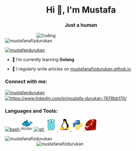 <h1 align="center">Hi 👋, I'm Mustafa</h1>
<h3 align="center">Just a human</h3>
<img align="right" alt="Coding" width=400 src="https://media2.giphy.com/media/qgQUggAC3Pfv687qPC/giphy.gif?cid=ecf05e47pq0gx501oj9zsmm32gx43ncickt493heqib9euu5&rid=giphy.gif&ct=g">

<p align="left"> <img src="https://komarev.com/ghpvc/?username=mustafanafizdurukan&label=Profile%20views&color=0e75b6&style=flat" alt="mustafanafizdurukan" /> </p>

<p align="left"> <a href="https://twitter.com/mustafandurukan" target="blank"><img src="https://img.shields.io/twitter/follow/mustafandurukan?logo=twitter&style=for-the-badge" alt="mustafandurukan" /></a> </p>

- 🌱 I’m currently learning **Golang**

- 📝 I regularly write articles on [mustafanafizdurukan.github.io](mustafanafizdurukan.github.io)

<h3 align="left">Connect with me:</h3>
<p align="left">
<a href="https://twitter.com/mustafandurukan" target="blank"><img align="center" src="https://raw.githubusercontent.com/rahuldkjain/github-profile-readme-generator/master/src/images/icons/Social/twitter.svg" alt="mustafandurukan" height="30" width="40" /></a>
<a href="https://linkedin.com/in/https://www.linkedin.com/in/mustafa-durukan-7678bb170/" target="blank"><img align="center" src="https://raw.githubusercontent.com/rahuldkjain/github-profile-readme-generator/master/src/images/icons/Social/linked-in-alt.svg" alt="https://www.linkedin.com/in/mustafa-durukan-7678bb170/" height="30" width="40" /></a>
</p>

<h3 align="left">Languages and Tools:</h3>
<p align="left"> <a href="https://www.gnu.org/software/bash/" target="_blank" rel="noreferrer"> <img src="https://www.vectorlogo.zone/logos/gnu_bash/gnu_bash-icon.svg" alt="bash" width="40" height="40"/> </a> <a href="https://www.docker.com/" target="_blank" rel="noreferrer"> <img src="https://raw.githubusercontent.com/devicons/devicon/master/icons/docker/docker-original-wordmark.svg" alt="docker" width="40" height="40"/> </a> <a href="https://git-scm.com/" target="_blank" rel="noreferrer"> <img src="https://www.vectorlogo.zone/logos/git-scm/git-scm-icon.svg" alt="git" width="40" height="40"/> </a> <a href="https://golang.org" target="_blank" rel="noreferrer"> <img src="https://raw.githubusercontent.com/devicons/devicon/master/icons/go/go-original.svg" alt="go" width="40" height="40"/> </a> <a href="https://www.linux.org/" target="_blank" rel="noreferrer"> <img src="https://raw.githubusercontent.com/devicons/devicon/master/icons/linux/linux-original.svg" alt="linux" width="40" height="40"/> </a> <a href="https://www.python.org" target="_blank" rel="noreferrer"> <img src="https://raw.githubusercontent.com/devicons/devicon/master/icons/python/python-original.svg" alt="python" width="40" height="40"/> </a> <a href="https://www.ruby-lang.org/en/" target="_blank" rel="noreferrer"> <img src="https://raw.githubusercontent.com/devicons/devicon/master/icons/ruby/ruby-original.svg" alt="ruby" width="40" height="40"/> </a> </p>

<p><img align="left" src="https://github-readme-stats.vercel.app/api/top-langs?username=mustafanafizdurukan&show_icons=true&locale=en&layout=compact" alt="mustafanafizdurukan" /></p>

<p><img align="right" width=400 src="https://github-readme-streak-stats.herokuapp.com/?user=mustafanafizdurukan&" alt="mustafanafizdurukan" /></p>
